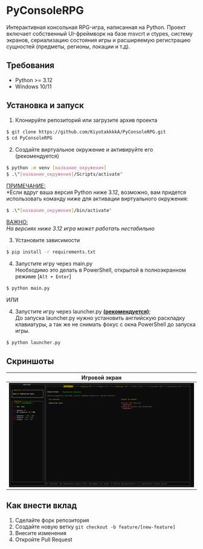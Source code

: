 # PyConsoleRPG

Интерактивная консольная RPG-игра, написанная на Python. Проект включает собственный UI-фреймворк на базе msvcrt и ctypes, систему экранов, сериализацию состояния игры и расширяемую регистрацию сущностей (предметы, регионы, локации и т.д).

## Требования

- Python >= 3.12
- Windows 10/11

## Установка и запуск

1. Клонируйте репозиторий или загрузите архив проекта

```bash
$ git clone https://github.com/KiyotakkkkA/PyConsoleRPG.git
$ cd PyConsoleRPG
```

2. Создайте виртуальное окружение и активируйте его (рекомендуется)

```bash
$ python -m venv [название_окружения]
$ .\"[название_окружения]/Scripts/activate"
```

<u>ПРИМЕЧАНИЕ:</u> <br>
*Если вдруг ваша версия Python ниже 3.12, возможно, вам придется использовать команду ниже для активации виртуального окружения:
```bash
$ .\"[название_окружения]/bin/activate"
```

<u>ВАЖНО:</u> <br>
*На версиях ниже 3.12 игра может работать нестабильно*

3. Установите зависимости

```bash
$ pip install -r requirements.txt
```

4. Запустите игру через main.py <br>
Необходимо это делать в PowerShell, открытой в полноэкранном режиме [`Alt + Enter`]

```bash
$ python main.py
```

ИЛИ

4. Запустите игру через launcher.py <b><u>(рекомендуется)</u></b>; <br>
До запуска launcher.py нужно установить английскую раскладку клавиатуры,
а так же не снимать фокус с окна PowerShell до запуска игры. 

```bash
$ python launcher.py
```

## Скриншоты

| Игровой экран |
|--------------|
| ![](docs/img/game.png) |

## Как внести вклад

1. Сделайте форк репозитория
2. Создайте новую ветку `git checkout -b feature/[new-feature]`
3. Внесите изменения
4. Откройте Pull Request